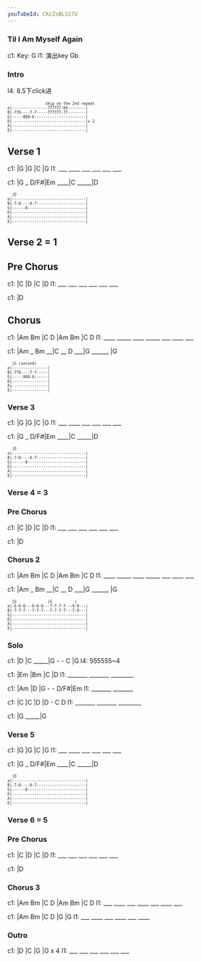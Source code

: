 ```yaml
---
youTubeId: CKcZsBLS17U
---
```


### Til I Am Myself Again

c1: Key: G
l1: 演出key Gb

### Intro

l4: 8.5下click进

<span style="font-size:0.7em; scroll-snap-stop: always; scroll-snap-align: start;">

```
                 skip on the 2nd repeat
e|----------------777777-66--------|
B|-776----7-7-----777777-77--------|
G|-----868-6-----------------------|
D|---------------------------------|x 2
A|---------------------------------|
E|---------------------------------|
```
</span>



## Verse 1

c1: |G       |G      |C      |G
l1:  ___ ____ ___ ___ ___ ___

c1: |G _ D/F#|Em ____|C _____|D


<span style="font-size:0.7em; scroll-snap-stop: always; scroll-snap-align: start;">

```
  |D
e|---------------------------------|
B|-7-6----6-7----------------------|
G|------8--------------------------|
D|---------------------------------|
A|---------------------------------|
E|---------------------------------|
```
</span>

## Verse 2 = 1

## Pre Chorus

c1: |C      |D      |C      |D
l1:  ___ ___ ___ ___ ___ ___

c1: |D

## Chorus

c1: |Am   Bm   |C    D    |Am  Bm  |C   D
l1:  ____ _____ ____ _____ ___ ____ ___

c1: |Am _ Bm __|C __ D ___|G ______ |G

<span style="font-size:0.7em; scroll-snap-stop: always; scroll-snap-align: start;">

```
  |G (second)
e|----------------|
B|-776----7-7-----|
G|-----868-6------|
D|----------------|
A|----------------|
E|----------------|
```
</span>

### Verse 3

c1: |G       |G      |C      |G
l1:  ___ ____ ___ ___ ___ ___

c1: |G _ D/F#|Em ____|C _____|D

<span style="font-size:0.7em; scroll-snap-stop: always; scroll-snap-align: start;">

```
  |D
e|---------------------------------|
B|-7-6----6-7----------------------|
G|------8--------------------------|
D|---------------------------------|
A|---------------------------------|
E|---------------------------------|
```
</span>

### Verse 4 = 3

### Pre Chorus

c1: |C      |D      |C      |D
l1:  ___ ___ ___ ___ ___ ___

c1: |D

### Chorus 2

c1: |Am   Bm   |C    D    |Am  Bm  |C   D
l1:  ____ _____ ____ _____ ___ ____ ___

c1: |Am _ Bm __|C __ D ___|G ______ |G

<span style="font-size:0.7em; scroll-snap-stop: always; scroll-snap-align: start;">

```
  |G              |G          |
e|-6-6-6---6-6-6---7-7-7-7---9-9---|
B|-7-7-7---7-7-7---7-7-7-7---7-9---|
G|---------------------------------|
D|---------------------------------|
A|---------------------------------|
E|---------------------------------|
```
</span>

### Solo

c1: |D       |C _____|G - - C |G
l4:  555555~4

c1: |Em     |Bm     |C       |D
l1:  _______ _______ ________

c1: |Am     |D      |G - - D/F#|Em
l1:  _______ _______

c1: |C      |C      |D       |D - C D
l1:  _______ _______ ________

c1: |G _____|G

### Verse 5

c1: |G       |G      |C      |G
l1:  ___ ____ ___ ___ ___ ___

c1: |G _ D/F#|Em ____|C _____|D

<span style="font-size:0.7em; scroll-snap-stop: always; scroll-snap-align: start;">

```
  |D
e|---------------------------------|
B|-7-6----6-7----------------------|
G|------8--------------------------|
D|---------------------------------|
A|---------------------------------|
E|---------------------------------|
```
</span>

### Verse 6 = 5

### Pre Chorus

c1: |C      |D      |C      |D
l1:  ___ ___ ___ ___ ___ ___

c1: |D

### Chorus 3

c1: |Am  Bm  |C   D   |Am  Bm  |C   D
l1:  ___ ____ ___ ____ ___ ____ ___

c1: |Am  Bm  |C   D   |G       |G
l1:  ___ ____ ___ ____ ___ ____

### Outro

c1: |D      |C      |G      |G x 4
l1:  ___ ___ ___ ___ ___ ___
